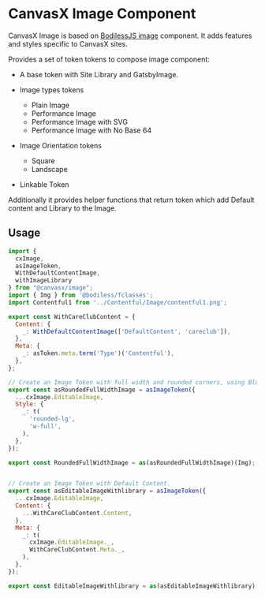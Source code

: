 # CanvasX Image Component

CanvasX Image is based on [BodilessJS image](../../bodiless/Components/Image) component. It adds features and styles specific to CanvasX sites.

Provides a set of token tokens to compose image component: 
 - A base token with Site Library and GatsbyImage.
 - Image types tokens
   - Plain Image
   - Performance Image
   - Performance Image with SVG
   - Performance Image with No Base 64

  - Image Orientation tokens
    - Square
    - Landscape
  - Linkable Token

Additionally it provides helper functions that return token which add Default content and Library to the Image.
## Usage

```js
import {
  cxImage,
  asImageToken,
  WithDefaultContentImage,
  withImageLibrary
} from "@canvasx/image";
import { Img } from '@bodiless/fclasses';
import Contentful1 from '../Contentful/Image/contentful1.png';

export const WithCareClubContent = {
  Content: {
    _: WithDefaultContentImage(['DefaultContent', 'careclub']),
  },
  Meta: {
    _: asToken.meta.term('Type')('Contentful'),
  },
};

// Create an Image Token with full width and rounded corners, using BlurUp Effect.
export const asRoundedFullWidthImage = asImageToken({
  ...cxImage.EditableImage,
  Style: {
    _: t(
      'rounded-lg',
      'w-full',
    ),
  },
});

export const RoundedFullWidthImage = as(asRoundedFullWidthImage)(Img);


// Create an Image Token with Default Content.
export const asEditableImageWithlibrary = asImageToken({
  ...cxImage.EditableImage,
  Content: {
    ...WithCareClubContent.Content,
  },
  Meta: {
    _: t(
      cxImage.EditableImage._,
      WithCareClubContent.Meta._,
    ),
  },
});

export const EditableImageWithlibrary = as(asEditableImageWithlibrary)(Img);

```
